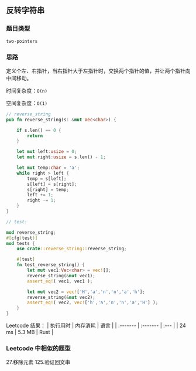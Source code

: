 ## 反转字符串

### 题目类型

`two-pointers`

### 思路
定义个左、右指针，当右指针大于左指针时，交换两个指针的值，并让两个指针向中间移动。

时间复杂度：`O(n)`

空间复杂度：`O(1)`

```rust
// reverse_string
pub fn reverse_string(s: &mut Vec<char>) {

    if s.len() == 0 {
        return
    }

    let mut left:usize = 0;
    let mut right:usize = s.len() - 1;

    let mut temp:char = 'a';
    while right > left {
        temp = s[left];
        s[left] = s[right];
        s[right] = temp;
        left += 1;
        right -= 1;
    }
}

// test:

mod reverse_string;
#[cfg(test)]
mod tests {
    use crate::reverse_string::reverse_string;

    #[test]
    fn test_reverse_string() {
        let mut vec1:Vec<char> = vec![];
        reverse_string(&mut vec1);
        assert_eq!( vec1, vec1 );

        let mut vec2 = vec!['H','a','n','n','a','h'];
        reverse_string(&mut vec2);
        assert_eq!( vec2, vec!['h','a','n','n','a','H'] );
    }
}
```

Leetcode 结果：
| 执行用时 | 内存消耗 | 语言 |
| :------- | :------- | :--- |
| 24 ms    | 5.3 MB   | Rust |


### Leetcode 中相似的题型

27.移除元素
125.验证回文串
